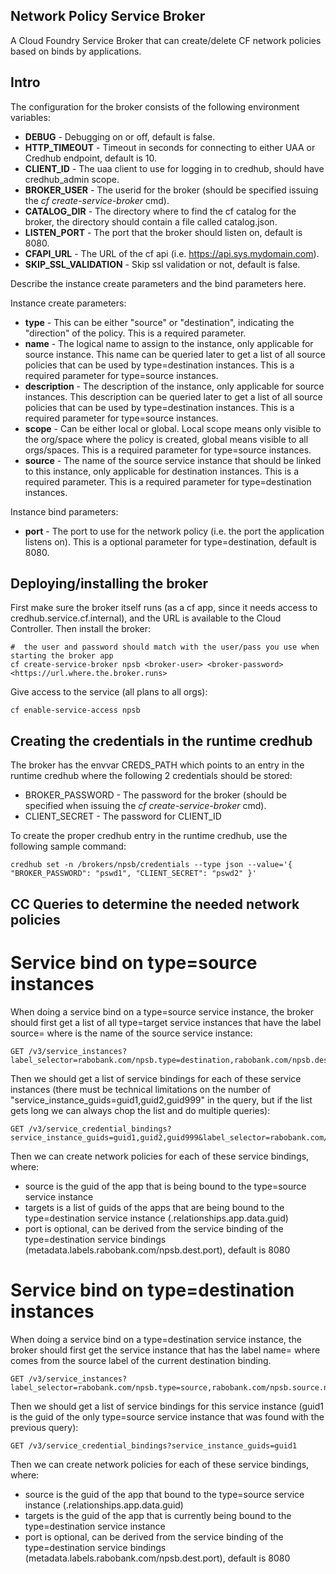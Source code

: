 ## Network Policy Service Broker

A Cloud Foundry Service Broker that can create/delete CF network policies based on binds by applications.

## Intro

The configuration for the broker consists of the following environment variables:
* **DEBUG** - Debugging on or off, default is false.
* **HTTP_TIMEOUT** - Timeout in seconds for connecting to either UAA or Credhub endpoint, default is 10.
* **CLIENT_ID** - The uaa client to use for logging in to credhub, should have credhub_admin scope.
* **BROKER_USER** - The userid for the broker (should be specified issuing the _cf create-service-broker_ cmd).
* **CATALOG_DIR** - The directory where to find the cf catalog for the broker, the directory should contain a file called catalog.json.
* **LISTEN_PORT** - The port that the broker should listen on, default is 8080.
* **CFAPI_URL** - The URL of the cf api (i.e. https://api.sys.mydomain.com).
* **SKIP_SSL_VALIDATION** - Skip ssl validation or not, default is false.

Describe the instance create parameters and the bind parameters here.

Instance create parameters:
* **type** - This can be either "source" or "destination", indicating the "direction" of the policy. This is a required parameter.
* **name** - The logical name to assign to the instance, only applicable for source instance. This name can be queried later to get a list of all source policies that can be used by type=destination instances. This is a required parameter for type=source instances.
* **description** - The description of the instance, only applicable for source instances. This description can be queried later to get a list of all source policies that can be used by type=destination instances. This is a required parameter for type=source instances.
* **scope** - Can be either local or global. Local scope means only visible to the org/space where the policy is created, global means visible to all orgs/spaces. This is a required parameter for type=source instances.
* **source** - The name of the source service instance that should be linked to this instance, only applicable for destination instances. This is a required parameter. This is a required parameter for type=destination instances.

Instance bind parameters:
* **port** - The port to use for the network policy (i.e. the port the application listens on). This is a optional parameter for type=destination, default is 8080.

## Deploying/installing the broker

First make sure the broker itself runs (as a cf app, since it needs access to credhub.service.cf.internal), and the URL is available to the Cloud Controller.
Then install the broker:
```
#  the user and password should match with the user/pass you use when starting the broker app
cf create-service-broker npsb <broker-user> <broker-password> <https://url.where.the.broker.runs>
```
Give access to the service (all plans to all orgs):
```
cf enable-service-access npsb
```

## Creating the credentials in the runtime credhub
The broker has the envvar CREDS_PATH which points to an entry in the runtime credhub where the following 2 credentials should be stored:
* BROKER_PASSWORD - The password for the broker (should be specified when issuing the _cf create-service-broker_ cmd).
* CLIENT_SECRET - The password for CLIENT_ID

To create the proper credhub entry in the runtime credhub, use the following sample command: 
```
credhub set -n /brokers/npsb/credentials --type json --value='{ "BROKER_PASSWORD": "pswd1", "CLIENT_SECRET": "pswd2" }'
```

## CC Queries to determine the needed network policies

# Service bind on type=source instances
When doing a service bind on a type=source service instance, the broker should first get a list of all type=target service instances that have the label source=<srcname> where <srcname> is the name of the source service instance:
````
GET /v3/service_instances?label_selector=rabobank.com/npsb.type=destination,rabobank.com/npsb.dest.source=srcapp1
````
Then we should get a list of service bindings for each of these service instances (there must be technical limitations on the number of "service_instance_guids=guid1,guid2,guid999" in the query, but if the list gets long we can always chop the list and do multiple queries):
````
GET /v3/service_credential_bindings?service_instance_guids=guid1,guid2,guid999&label_selector=rabobank.com/npsb.dest.port
````
Then we can create network policies for each of these service bindings, where:
* source is the guid of the app that is being bound to the type=source service instance
* targets is a list of guids of the apps that are being bound to the type=destination service instance (.relationships.app.data.guid)
* port is optional, can be derived from the service binding of the type=destination service bindings (metadata.labels.rabobank.com/npsb.dest.port), default is 8080

# Service bind on type=destination instances
When doing a service bind on a type=destination service instance, the broker should first get the service instance that has the label name=<srcname> where <srcname> comes from the source label of the current destination binding.
````
GET /v3/service_instances?label_selector=rabobank.com/npsb.type=source,rabobank.com/npsb.source.name=srcapp1
````
Then we should get a list of service bindings for this service instance (guid1 is the guid of the only type=source service instance that was found with the previous query):
````
GET /v3/service_credential_bindings?service_instance_guids=guid1
````
Then we can create network policies for each of these service bindings, where:
* source is the guid of the app that bound to the type=source service instance (.relationships.app.data.guid)
* targets is the guid of the app that is currently being bound to the type=destination service instance
* port is optional, can be derived from the service binding of the type=destination service bindings (metadata.labels.rabobank.com/npsb.dest.port), default is 8080
